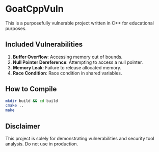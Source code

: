 # GoatCppVuln

This is a purposefully vulnerable project written in C++ for educational purposes.

## Included Vulnerabilities

1. **Buffer Overflow**: Accessing memory out of bounds.
2. **Null Pointer Dereference**: Attempting to access a null pointer.
3. **Memory Leak**: Failure to release allocated memory.
4. **Race Condition**: Race condition in shared variables.

## How to Compile

```bash
mkdir build && cd build
cmake ..
make
```

## Disclaimer

This project is solely for demonstrating vulnerabilities and security tool analysis. Do not use in production.
